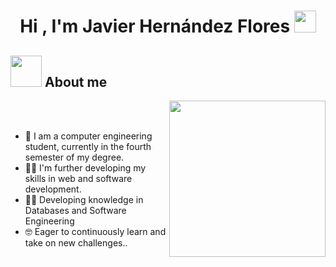<h1 align="center"><b>Hi , I'm Javier Hernández Flores </b><img src="https://media.giphy.com/media/hvRJCLFzcasrR4ia7z/giphy.gif" width="35"></h1>

## <picture><img src = "https://github.com/7oSkaaa/7oSkaaa/blob/main/Images/about_me.gif?raw=true" width = 50px></picture> About me

<picture> <img align="right" src="https://github.com/7oSkaaa/7oSkaaa/blob/main/Images/Right_Side.gif?raw=true" width = 250px></picture>

<br><br>

- :school: I am a computer engineering student, currently in the fourth semester of my degree.
- :technologist: I'm further developing my skills in web and software development.
- :student: Developing knowledge in Databases and Software Engineering
- :nerd_face: Eager to continuously learn and take on new challenges..
<br>
